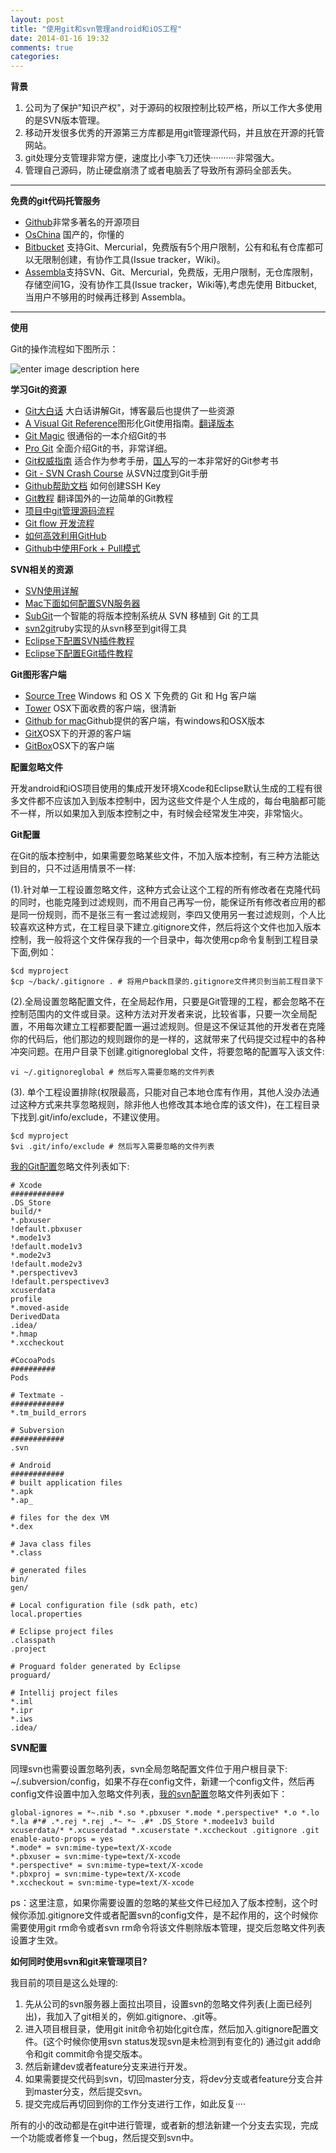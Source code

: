 ```yaml
---
layout: post
title: "使用git和svn管理android和iOS工程"
date: 2014-01-16 19:32
comments: true
categories: 
---
```


**背景**

 1. 公司为了保护"知识产权"，对于源码的权限控制比较严格，所以工作大多使用的是SVN版本管理。
 2. 移动开发很多优秀的开源第三方库都是用git管理源代码，并且放在开源的托管网站。
 3. git处理分支管理非常方便，速度比小李飞刀还快··········非常强大。
 4. 管理自己源码，防止硬盘崩溃了或者电脑丢了导致所有源码全部丢失。

---

**免费的git代码托管服务**

 - [Github][1]非常多著名的开源项目
 - [OsChina][2] 国产的，你懂的
 - [Bitbucket][3] 支持Git、Mercurial，免费版有5个用户限制，公有和私有仓库都可以无限制创建，有协作工具(Issue tracker，Wiki)。
 - [Assembla][4]支持SVN、Git、Mercurial，免费版，无用户限制，无仓库限制，存储空间1G，没有协作工具(Issue tracker，Wiki等),考虑先使用 Bitbucket, 当用户不够用的时候再迁移到 Assembla。

---

**使用**

Git的操作流程如下图所示：

![enter image description here][5]

**学习Git的资源**

 - [Git大白话][6] 大白话讲解Git，博客最后也提供了一些资源
 - [A Visual Git Reference][7]图形化Git使用指南。[翻译版本][8]
 - [Git Magic][9] 很通俗的一本介绍Git的书 
 - [Pro Git][10]  全面介绍Git的书，非常详细。 
 - [Git权威指南][11] 适合作为参考手册，[国人][12]写的一本非常好的Git参考书
 - [Git - SVN Crash Course][13] 从SVN过度到Git手册
 - [Github帮助文档][14] 如何创建SSH Key
 - [Git教程][15] 翻译国外的一边简单的Git教程
 - [项目中git管理源码流程][16]
 - [Git flow 开发流程][17]
 - [如何高效利用GitHub][18]
 - [Github中使用Fork + Pull模式][19]


**SVN相关的资源**

 - [SVN使用详解][20]
 - [Mac下面如何配置SVN服务器][21]
 - [SubGit][22]一个智能的将版本控制系统从 SVN 移植到 Git 的工具
 - [svn2git][23]ruby实现的从svn移至到git得工具
 - [Eclipse下配置SVN插件教程][24]
 - [Eclipse下配置EGit插件教程][25]
 


**Git图形客户端**

 - [Source Tree][26] Windows 和 OS X 下免费的 Git 和 Hg 客户端
 - [Tower][27] OSX下面收费的客户端，很清新
 - [Github for mac][28]Github提供的客户端，有windows和OSX版本
 - [GitX][29]OSX下的开源的客户端
 - [GitBox][30]OSX下的客户端

**配置忽略文件**

开发android和iOS项目使用的集成开发环境Xcode和Eclipse默认生成的工程有很多文件都不应该加入到版本控制中，因为这些文件是个人生成的，每台电脑都可能不一样，所以如果加入到版本控制之中，有时候会经常发生冲突，非常恼火。

**Git配置**

在Git的版本控制中，如果需要忽略某些文件，不加入版本控制，有三种方法能达到目的，只不过适用情景不一样:

(1).针对单一工程设置忽略文件，这种方式会让这个工程的所有修改者在克隆代码的同时，也能克隆到过滤规则，而不用自己再写一份，能保证所有修改者应用的都是同一份规则，而不是张三有一套过滤规则，李四又使用另一套过滤规则，个人比较喜欢这种方式，在工程目录下建立.gitignore文件，然后将这个文件也加入版本控制，我一般将这个文件保存我的一个目录中，每次使用cp命令复制到工程目录下面,例如：

    $cd myproject
    $cp ~/back/.gitignore . # 将用户back目录的.gitignore文件拷贝到当前工程目录下

(2).全局设置忽略配置文件，在全局起作用，只要是Git管理的工程，都会忽略不在控制范围内的文件或目录。这种方法对开发者来说，比较省事，只要一次全局配置，不用每次建立工程都要配置一遍过滤规则。但是这不保证其他的开发者在克隆你的代码后，他们那边的规则跟你的是一样的，这就带来了代码提交过程中的各种冲突问题。在用户目录下创建.gitignoreglobal 文件，将要忽略的配置写入该文件:

    vi ~/.gitignoreglobal # 然后写入需要忽略的文件列表


(3). 单个工程设置排除(权限最高，只能对自己本地仓库有作用，其他人没办法通过这种方式来共享忽略规则，除非他人也修改其本地仓库的该文件)，在工程目录下找到.git/info/exclude，不建议使用。

    $cd myproject
    $vi .git/info/exclude # 然后写入需要忽略的文件列表

[我的Git配置][31]忽略文件列表如下:

    # Xcode 
    ############
    .DS_Store
    build/*
    *.pbxuser
    !default.pbxuser
    *.mode1v3
    !default.mode1v3
    *.mode2v3
    !default.mode2v3
    *.perspectivev3
    !default.perspectivev3
    xcuserdata
    profile
    *.moved-aside
    DerivedData
    .idea/
    *.hmap
    *.xccheckout
    
    #CocoaPods
    ##########
    Pods
    
    # Textmate -
    ############
    *.tm_build_errors
    
    # Subversion
    ############
    .svn
    
    # Android
    ############
    # built application files
    *.apk
    *.ap_
    
    # files for the dex VM
    *.dex
    
    # Java class files
    *.class
    
    # generated files
    bin/
    gen/
    
    # Local configuration file (sdk path, etc)
    local.properties
    
    # Eclipse project files
    .classpath
    .project
    
    # Proguard folder generated by Eclipse
    proguard/
    
    # Intellij project files
    *.iml
    *.ipr
    *.iws
    .idea/

**SVN配置**

同理svn也需要设置忽略列表，svn全局忽略配置文件位于用户根目录下:  ~/.subversion/config，如果不存在config文件，新建一个config文件，然后再config文件设置中加入忽略文件列表，[我的svn配置][32]忽略文件列表如下：

    global-ignores = *~.nib *.so *.pbxuser *.mode *.perspective* *.o *.lo *.la #*# .*.rej *.rej .*~ *~ .#* .DS_Store *.modee1v3 build xcuserdata/* *.xcuserdatad *.xcuserstate *.xccheckout .gitignore .git
    enable-auto-props = yes
    *.mode* = svn:mime-type=text/X-xcode
    *.pbxuser = svn:mime-type=text/X-xcode
    *.perspective* = svn:mime-type=text/X-xcode
    *.pbxproj = svn:mime-type=text/X-xcode
    *.xccheckout = svn:mime-type=text/X-xcode

ps：这里注意，如果你需要设置的忽略的某些文件已经加入了版本控制，这个时候你添加.gitignore文件或者配置svn的config文件，是不起作用的，这个时候你需要使用git rm命令或者svn rm命令将该文件剔除版本管理，提交后忽略文件列表设置才生效。

**如何同时使用svn和git来管理项目?**

我目前的项目是这么处理的:

 1. 先从公司的svn服务器上面拉出项目，设置svn的忽略文件列表(上面已经列出)，我加入了git相关的，例如.gitignore、.git等。
 2. 进入项目根目录，使用git init命令初始化git仓库，然后加入.gitignore配置文件。(这个时候你使用svn
    status发现svn是未检测到有变化的) 通过git add命令和git commit命令提交版本。
 3. 然后新建dev或者feature分支来进行开发。
 4. 如果需要提交代码到svn，切回master分支，将dev分支或者feature分支合并到master分支，然后提交svn。
 5. 提交完成后再切回到你的工作分支进行工作，如此反复····

所有的小的改动都是在git中进行管理，或者新的想法新建一个分支去实现，完成一个功能或者修复一个bug，然后提交到svn中。


  [1]: https://github.com/
  [2]: http://git.oschina.net/
  [3]: https://bitbucket.org/
  [4]: http://www.assembla.com/
  [5]: http://i.stack.imgur.com/MgaV9.png
  [6]: http://rogerdudler.github.io/git-guide/index.zh.html
  [7]: http://marklodato.github.io/visual-git-guide/index-en.html
  [8]: http://marklodato.github.io/visual-git-guide/index-zh-cn.html
  [9]: http://www-cs-students.stanford.edu/~blynn/gitmagic/intl/zh_cn/
  [10]: http://git-scm.com/book/zh
  [11]: http://www.worldhello.net/
  [12]: http://www.worldhello.net/
  [13]: http://git.or.cz/course/svn.html
  [14]: https://help.github.com/articles/generating-ssh-keys
  [15]: http://www.cnblogs.com/zhangjing230/archive/2012/05/09/2489745.html
  [16]: http://danielxu.github.io/blog/2013/02/18/git-simple-workflow/
  [17]: http://ihower.tw/blog/archives/5140
  [18]: http://www.yangzhiping.com/tech/github.html
  [19]: http://www.worldhello.net/gotgithub/04-work-with-others/010-fork-and-pull.html
  [20]: http://www.cocoachina.com/bbs/read.php?tid=112069
  [21]: http://www.cnblogs.com/onlyfu/archive/2012/05/08/2489814.html
  [22]: http://subgit.com/documentation/index.html
  [23]: https://github.com/nirvdrum/svn2git
  [24]: http://www.cnblogs.com/chencidi/articles/1904781.html
  [25]: http://blog.csdn.net/luckarecs/article/details/7427605
  [26]: http://sourcetreeapp.com/
  [27]: http://www.git-tower.com/
  [28]: http://mac.github.com/
  [29]: http://gitx.laullon.com/
  [30]: https://itunes.apple.com/gb/app/gitbox/id403388357?mt=12
  [31]: https://gist.github.com/jackyzonewen/7262190
  [32]: https://gist.github.com/jackyzonewen/8119689/edit

